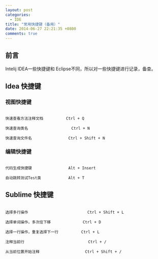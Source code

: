 ```yaml
---
layout: post  
categories: 
  - IDE  
title: "常用快捷键（备用）"
date: 2014-06-27 22:21:35 +0800
comments: true
---
```


## <a id="Intro">前言</a>

Intelij IDEA一些快捷键和 Eclipse不同，所以对一些快捷键进行记录，备查。

## <a id="Keymap">Idea 快捷键</a>

### 视图快捷键

``` kconfig

快速查看方法注释文档          Ctrl + Q

快速查询类名                   Ctrl + N

快速查询文件名                Ctrl + Shift + N

```

### 编辑快捷键

``` kconfig

代码生成快捷键                Alt + Insert

自动跳转测试Test类            Alt + T

```


## <a id="Sublime">Sublime 快捷键</a>

``` kconfig

选择多行操作                          Ctrl + Shift + L

选择单词操作，多次往下移              Ctrl + D

选择一行操作，重复选择下一行          Ctrl + L

注释当前行                            Ctrl + / 

从当前位置开始注释                    Ctrl + Shift + /

```

<!-- more -->

